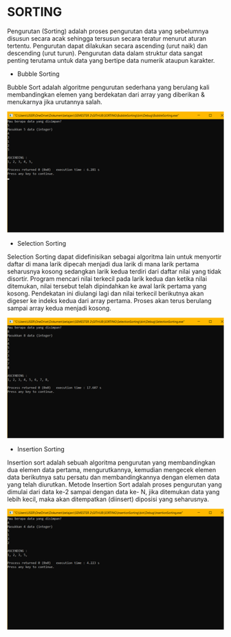 # SORTING

  Pengurutan (Sorting) adalah proses pengurutan data yang sebelumnya disusun secara acak sehingga tersusun secara teratur menurut aturan tertentu. Pengurutan dapat dilakukan         secara ascending (urut naik) dan descending (urut turun). Pengurutan data dalam struktur data sangat penting terutama untuk data yang bertipe data numerik ataupun karakter.

- Bubble Sorting

Bubble Sort adalah algoritme pengurutan sederhana yang berulang kali membandingkan elemen yang berdekatan dari array yang diberikan & menukarnya jika urutannya salah.

![img 1](Output/BubbleSorting.png)

- Selection Sorting

Selection Sorting dapat didefinisikan sebagai algoritma lain untuk menyortir daftar di mana larik dipecah menjadi dua larik di mana larik pertama seharusnya kosong sedangkan larik kedua terdiri dari daftar nilai yang tidak disortir. Program mencari nilai terkecil pada larik kedua dan ketika nilai ditemukan, nilai tersebut telah dipindahkan ke awal larik pertama yang kosong. Pendekatan ini diulangi lagi dan nilai terkecil berikutnya akan digeser ke indeks kedua dari array pertama. Proses akan terus berulang sampai array kedua menjadi kosong.

![img 2](Output/SelectionSorting.png)

- Insertion Sorting

Insertion sort adalah sebuah algoritma pengurutan yang membandingkan dua elemen data pertama, mengurutkannya, kemudian mengecek elemen data berikutnya satu persatu dan membandingkannya dengan elemen data yang telah diurutkan. Metode Insertion Sort adalah proses pengurutan yang dimulai dari data ke-2 sampai dengan data ke- N, jika ditemukan data yang lebih kecil, maka akan ditempatkan (diinsert) diposisi yang seharusnya. 

![img 3](Output/InsertionSorting.png)

